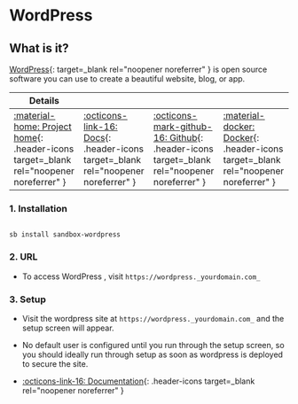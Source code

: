 # WordPress

## What is it?

[WordPress](https://wordpress.org/){: target=_blank rel="noopener noreferrer" } is open source software you can use to create a beautiful website, blog, or app.

| Details     |             |             |             |
|-------------|-------------|-------------|-------------|
| [:material-home: Project home](https://wordpress.org/){: .header-icons target=_blank rel="noopener noreferrer" } | [:octicons-link-16: Docs](https://wordpress.org/support/){: .header-icons target=_blank rel="noopener noreferrer" } | [:octicons-mark-github-16: Github](https://github.com/docker-library/wordpress){: .header-icons target=_blank rel="noopener noreferrer" } | [:material-docker: Docker](https://hub.docker.com/_/wordpress){: .header-icons target=_blank rel="noopener noreferrer" }|

### 1. Installation

``` shell

sb install sandbox-wordpress

```

### 2. URL

- To access WordPress , visit `https://wordpress._yourdomain.com_`

### 3. Setup

- Visit the wordpress site at `https://wordpress._yourdomain.com_` and the setup screen will appear.

- No default user is configured until you run through the setup screen, so you should ideally run through setup as soon as wordpress is deployed to secure the site.

- [:octicons-link-16: Documentation](https://wordpress.org/support/){: .header-icons target=_blank rel="noopener noreferrer" }

